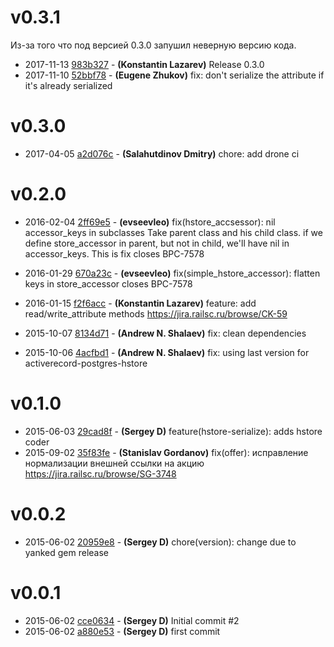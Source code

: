# v0.3.1

Из-за того что под версией 0.3.0 запушил неверную версию кода.

* 2017-11-13 [983b327](../../commit/983b327) - __(Konstantin Lazarev)__ Release 0.3.0
* 2017-11-10 [52bbf78](../../commit/52bbf78) - __(Eugene Zhukov)__ fix: don't serialize the attribute if it's already serialized

# v0.3.0

* 2017-04-05 [a2d076c](../../commit/a2d076c) - __(Salahutdinov Dmitry)__ chore: add drone ci

# v0.2.0

* 2016-02-04 [2ff69e5](../../commit/2ff69e5) - __(evseevleo)__ fix(hstore_accsessor): nil accessor_keys in subclasses
Take parent class and his child class. if we define store_accessor in parent, but not in child, we'll have nil in accessor_keys. This is fix
closes BPC-7578

* 2016-01-29 [670a23c](../../commit/670a23c) - __(evseevleo)__ fix(simple_hstore_accessor): flatten keys in store_accessor
closes BPC-7578

* 2016-01-15 [f2f6acc](../../commit/f2f6acc) - __(Konstantin Lazarev)__ feature: add read/write_attribute methods
https://jira.railsc.ru/browse/CK-59

* 2015-10-07 [8134d71](../../commit/8134d71) - __(Andrew N. Shalaev)__ fix: clean dependencies
* 2015-10-06 [4acfbd1](../../commit/4acfbd1) - __(Andrew N. Shalaev)__ fix: using last version for activerecord-postgres-hstore

# v0.1.0

* 2015-06-03 [29cad8f](../../commit/29cad8f) - __(Sergey D)__ feature(hstore-serialize): adds hstore coder
* 2015-09-02 [35f83fe](../../commit/35f83fe) - __(Stanislav Gordanov)__ fix(offer): исправление нормализации внешней ссылки на акцию
https://jira.railsc.ru/browse/SG-3748

# v0.0.2

* 2015-06-02 [20959e8](../../commit/20959e8) - __(Sergey D)__ chore(version): change due to yanked gem release

# v0.0.1

* 2015-06-02 [cce0634](../../commit/cce0634) - __(Sergey D)__ Initial commit #2
* 2015-06-02 [a880e53](../../commit/a880e53) - __(Sergey D)__ first commit
